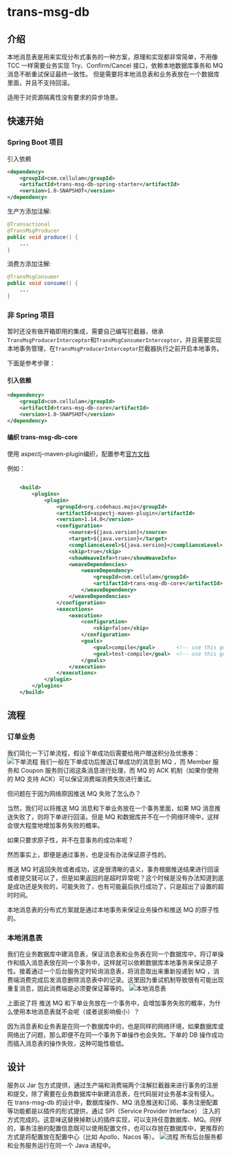 # trans-msg-db
## 介绍
本地消息表是用来实现分布式事务的一种方案，原理和实现都非常简单，不用像 TCC 一样需要业务实现 Try、Confirm/Cancel 接口，依赖本地数据库事务和 MQ 消息不断重试保证最终一致性。
但是需要将本地消息表和业务表放在一个数据库里面，并且不支持回滚。

适用于对资源隔离性没有要求的异步场景。

## 快速开始
### Spring Boot 项目
引入依赖
```xml
<dependency>
    <groupId>com.cellulam</groupId>
    <artifactId>trans-msg-db-spring-starter</artifactId>
    <version>1.0-SNAPSHOT</version>
</dependency>
```
生产方添加注解:
```java
@Transactional
@TransMsgProducer
public void produce() {
    ...
}
```
消费方添加注解:
```java
@TransMsgConsumer
public void consume() {
    ...
}
```

### 非 Spring 项目
暂时还没有做开箱即用的集成，需要自己编写拦截器，继承`TransMsgProducerInterceptor`和`TransMsgConsumerInterceptor`，并且需要实现本地事务管理，在`TransMsgProducerInterceptor`拦截器执行之前开启本地事务。

下面是参考步骤：
#### 引入依赖
```xml
<dependency>
    <groupId>com.cellulam</groupId>
    <artifactId>trans-msg-db-core</artifactId>
    <version>1.0-SNAPSHOT</version>
</dependency>
```
#### 编织 trans-msg-db-core
使用 aspectj-maven-plugin编织，配置参考[官方文档](https://www.mojohaus.org/aspectj-maven-plugin/examples/weaveJars.html)

例如：
```xml

    <build>
        <plugins>
            <plugin>
                <groupId>org.codehaus.mojo</groupId>
                <artifactId>aspectj-maven-plugin</artifactId>
                <version>1.14.0</version>
                <configuration>
                    <source>${java.version}</source>
                    <target>${java.version}</target>
                    <complianceLevel>${java.version}</complianceLevel>
                    <skip>true</skip>
                    <showWeaveInfo>true</showWeaveInfo>
                    <weaveDependencies>
                        <weaveDependency>
                            <groupId>com.cellulam</groupId>
                            <artifactId>trans-msg-db-core</artifactId>
                        </weaveDependency>
                    </weaveDependencies>
                </configuration>
                <executions>
                    <execution>
                        <configuration>
                            <skip>false</skip>
                        </configuration>
                        <goals>
                            <goal>compile</goal>       <!-- use this goal to weave all your main classes -->
                            <goal>test-compile</goal>  <!-- use this goal to weave all your test classes -->
                        </goals>
                    </execution>
                </executions>
            </plugin>
        </plugins>
    </build>
```

## 流程
### 订单业务
我们简化一下订单流程，假设下单成功后需要给用户赠送积分及优惠券：
![下单流程](https://github.com/lilineric/trans-msg-db/blob/main/img/grant-points.png)
我们一般在下单成功后推送订单成功的消息到 MQ ，而 Member 服务和 Coupon 服务则订阅这条消息进行处理，而 MQ 的 ACK 机制（如果你使用的 MQ 支持 ACK）可以保证消费端消费失败进行重试。

但问题在于因为网络原因推送 MQ 失败了怎么办？

当然，我们可以将推送 MQ 消息和下单业务放在一个事务里面，如果 MQ 消息推送失败了，则将下单进行回滚。但是 MQ 和数据库并不在一个网络环境中，这样会很大程度地增加事务失败的概率。

如果只要求原子性，并不在意事务的成功率呢？

然而事实上，即便是通过事务，也是没有办法保证原子性的。

推送 MQ 时返回失败或者成功，这是很清晰的语义，事务根据推送结果进行回滚或者提交就可以了，但是如果返回的是超时异常呢？这个时候是没有办法知道到底是成功还是失败的，可能失败了，也有可能最后执行成功了，只是超出了设置的超时时间。

本地消息表的分布式方案就是通过本地事务来保证业务操作和推送 MQ 的原子性的。

### 本地消息表
我们在业务数据库中建消息表，保证消息表和业务表在同一个数据库中，将订单操作和插入消息表放在同一个事务中，这样就可以依赖数据库本地事务来保证原子性。接着通过一个后台服务定时轮询消息表，将消息取出来重新投递到 MQ ，消费端消费完成后发消息删除消息表中的记录。这里因为重试机制导致很有可能出现重复消息，因此消费端是必须要保证幂等的。
![本地消息表](https://github.com/lilineric/trans-msg-db/blob/main/img/grant-points-trans.png)

上面说了将 推送 MQ 和下单业务放在一个事务中，会增加事务失败的概率，为什么使用本地消息表就不会呢（或者说影响极小）？

因为消息表和业务表是在同一个数据库中的，也是同样的网络环境，如果数据库或网络出了问题，那么即便不在同一个事务下单操作也会失败。下单的 DB 操作成功而插入消息表的操作失败，这种可能性极低。

## 设计
服务以 Jar 包方式提供，通过生产端和消费端两个注解拦截器来进行事务的注册和提交，除了需要在业务数据库中新建消息表，在代码层对业务基本没有侵入。
在 trans-msg-db 的设计中，数据库操作、MQ 消息推送和订阅、事务注册配置等功能都是以插件的形式提供，通过 SPI（Service Provider Interface） 注入的方式完成的。这意味这替换掉默认的插件实现，可以支持任意数据库、MQ。同样的，事务注册的配置信息既可以使用配置文件，也可以存放在数据库中，更推荐的方式是将配置放在配置中心（比如 Apollo、Nacos 等）。
![流程](https://github.com/lilineric/trans-msg-db/blob/main/img/trans-msg-db.png)
所有后台服务都和业务服务运行在同一个 Java 进程中。
